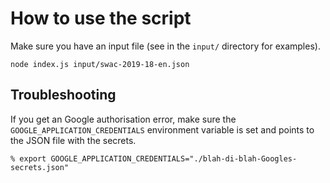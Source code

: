# How to use the script

Make sure you have an input file (see in the `input/` directory for examples).

```
node index.js input/swac-2019-18-en.json
```

## Troubleshooting

If you get an Google authorisation error, make sure the `GOOGLE_APPLICATION_CREDENTIALS` environment variable is set and points to the JSON file with the secrets.

```
% export GOOGLE_APPLICATION_CREDENTIALS="./blah-di-blah-Googles-secrets.json" 
```
